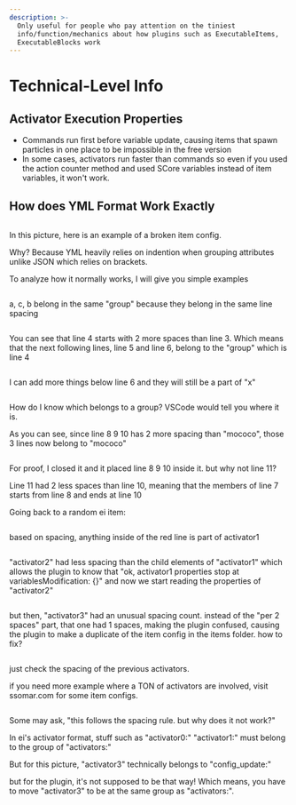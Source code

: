 ```yaml
---
description: >-
  Only useful for people who pay attention on the tiniest
  info/function/mechanics about how plugins such as ExecutableItems,
  ExecutableBlocks work
---
```


# Technical-Level Info



## Activator Execution Properties

* Commands run first before variable update, causing items that spawn particles in one place to be impossible in the free version
* In some cases, activators run faster than commands so even if you used the action counter method and used SCore variables instead of item variables, it won't work.



## How does YML Format Work Exactly

<figure><img src="../../.gitbook/assets/image (1) (1) (1) (1).png" alt=""><figcaption></figcaption></figure>

In this picture, here is an example of a broken item config.

Why? Because YML heavily relies on indention when grouping attributes unlike JSON which relies on brackets.

To analyze how it normally works, I will give you simple examples

<figure><img src="../../.gitbook/assets/image (1) (1) (1) (1) (1).png" alt=""><figcaption></figcaption></figure>

a, c, b belong in the same "group" because they belong in the same line spacing

<figure><img src="../../.gitbook/assets/image (2) (1).png" alt=""><figcaption></figcaption></figure>

You can see that line 4 starts with 2 more spaces than line 3. Which means that the next following lines, line 5 and line 6, belong to the "group" which is line 4

<figure><img src="../../.gitbook/assets/image (3).png" alt=""><figcaption></figcaption></figure>

I can add more things below line 6 and they will still be a part of "x"

<figure><img src="../../.gitbook/assets/image (4).png" alt=""><figcaption></figcaption></figure>

How do I know which belongs to a group? VSCode would tell you where it is.&#x20;

As you can see, since line 8 9 10 has 2 more spacing than "mococo", those 3 lines now belong to "mococo"

<figure><img src="../../.gitbook/assets/image (5).png" alt=""><figcaption></figcaption></figure>

For proof, I closed it and it placed line 8 9 10 inside it. but why not line 11?

Line 11 had 2 less spaces than line 10, meaning that the members of line 7 starts from line 8 and ends at line 10

Going back to a random ei item:

<figure><img src="../../.gitbook/assets/image (6).png" alt=""><figcaption></figcaption></figure>

based on spacing, anything inside of the red line is part of activator1

<figure><img src="../../.gitbook/assets/image (7).png" alt=""><figcaption></figcaption></figure>

"activator2" had less spacing than the child elements of "activator1" which allows the plugin to know that "ok, activator1 properties stop at variablesModification: {}" and now we start reading the properties of "activator2"

<figure><img src="../../.gitbook/assets/image (8).png" alt=""><figcaption></figcaption></figure>

but then, "activator3" had an unusual spacing count. instead of the "per 2 spaces" part, that one had 1 spaces, making the plugin confused, causing the plugin to make a duplicate of the item config in the items folder. how to fix?

<figure><img src="../../.gitbook/assets/image (9).png" alt=""><figcaption></figcaption></figure>

just check the spacing of the previous activators.

if you need more example where a TON of activators are involved, visit ssomar.com for some item configs.

<figure><img src="../../.gitbook/assets/image (10).png" alt=""><figcaption></figcaption></figure>

Some may ask, "this follows the spacing rule. but why does it not work?"

In ei's activator format, stuff such as "activator0:" "activator1:" must belong to the group of "activators:"

But for this picture, "activator3" technically belongs to "config\_update:"

but for the plugin, it's not supposed to be that way! Which means, you have to move "activator3" to be at the same group as "activators:".
